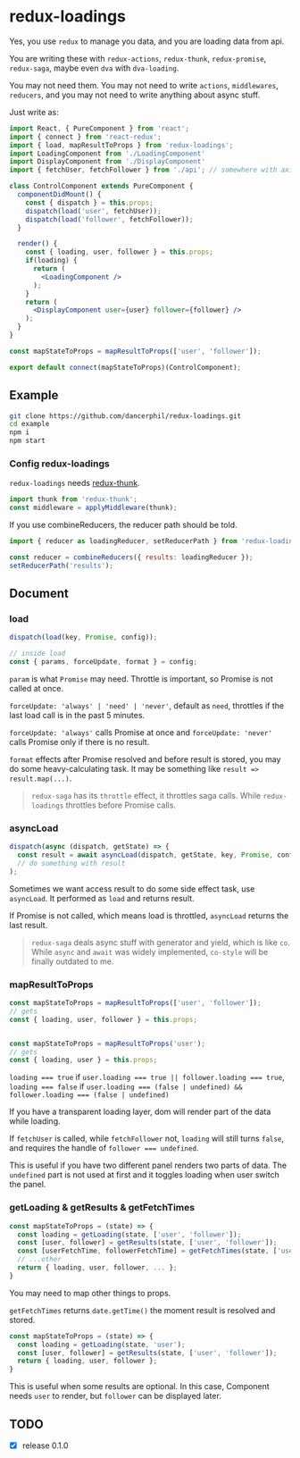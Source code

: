 # redux-loadings

Yes, you use `redux` to manage you data, and you are loading data from api.

You are writing these with `redux-actions`, `redux-thunk`, `redux-promise`, `redux-saga`, maybe even `dva` with `dva-loading`.

You may not need them. You may not need to write `actions`, `middlewares`, `reducers`, and you may not need to write anything about async stuff.
 
Just write as:

```jsx harmony
import React, { PureComponent } from 'react';
import { connect } from 'react-redux';
import { load, mapResultToProps } from 'redux-loadings';
import LoadingComponent from './LoadingComponent'
import DisplayComponent from './DisplayComponent'
import { fetchUser, fetchFollower } from './api'; // somewhere with axios

class ControlComponent extends PureComponent {
  componentDidMount() {
    const { dispatch } = this.props;
    dispatch(load('user', fetchUser));
    dispatch(load('follower', fetchFollower));
  }

  render() {
    const { loading, user, follower } = this.props;
    if(loading) {
      return (
        <LoadingComponent />
      );
    }
    return (
      <DisplayComponent user={user} follower={follower} />
    );
  }
}

const mapStateToProps = mapResultToProps(['user', 'follower']);

export default connect(mapStateToProps)(ControlComponent);
```

## Example

```bash
git clone https://github.com/dancerphil/redux-loadings.git
cd example
npm i
npm start
```

### Config redux-loadings

`redux-loadings` needs [redux-thunk](https://www.npmjs.com/package/redux-thunk).

```javascript
import thunk from 'redux-thunk';
const middleware = applyMiddleware(thunk);
```

If you use combineReducers, the reducer path should be told.

```javascript
import { reducer as loadingReducer, setReducerPath } from 'redux-loadings';

const reducer = combineReducers({ results: loadingReducer });
setReducerPath('results');
```

## Document

### load

```javascript
dispatch(load(key, Promise, config));

// inside load
const { params, forceUpdate, format } = config;
```

`param` is what `Promise` may need. Throttle is important, so Promise is not called at once.

`forceUpdate: 'always' | 'need' | 'never'`, default as `need`, throttles if the last load call is in the past 5 minutes.

`forceUpdate: 'always'` calls Promise at once and `forceUpdate: 'never'` calls Promise only if there is no result.

`format` effects after Promise resolved and before result is stored, you may do some heavy-calculating task. It may be something like `result => result.map(...)`.

> `redux-saga` has its `throttle` effect, it throttles saga calls. While `redux-loadings` throttles before Promise calls.

### asyncLoad

```javascript
dispatch(async (dispatch, getState) => {
  const result = await asyncLoad(dispatch, getState, key, Promise, config);
  // do something with result
);
```

Sometimes we want access result to do some side effect task, use `asyncLoad`. It performed as `load` and returns result.

If Promise is not called, which means load is throttled, `asyncLoad` returns the last result.

> `redux-saga` deals async stuff with generator and yield, which is like `co`.
> While `async` and `await` was widely implemented, `co-style` will be finally outdated to me.

### mapResultToProps

```javascript
const mapStateToProps = mapResultToProps(['user', 'follower']);
// gets
const { loading, user, follower } = this.props;


const mapStateToProps = mapResultToProps('user');
// gets
const { loading, user } = this.props;
```

`loading === true` if `user.loading === true || follower.loading === true`, `loading === false` if `user.loading === (false | undefined) && follower.loading === (false | undefined)`

If you have a transparent loading layer, dom will render part of the data while loading.

If `fetchUser` is called, while `fetchFollower` not, `loading` will still turns `false`, and requires the handle of `follower === undefined`.

This is useful if you have two different panel renders two parts of data. The `undefined` part is not used at first and it toggles loading when user switch the panel.

### getLoading & getResults & getFetchTimes

```javascript
const mapStateToProps = (state) => {
  const loading = getLoading(state, ['user', 'follower']);
  const [user, follower] = getResults(state, ['user', 'follower']);
  const [userFetchTime, followerFetchTime] = getFetchTimes(state, ['user', 'follower']);
  // ...other
  return { loading, user, follower, ... };
}
```

You may need to map other things to props.

`getFetchTimes` returns `date.getTime()` the moment result is resolved and stored.

```javascript
const mapStateToProps = (state) => {
  const loading = getLoading(state, 'user');
  const [user, follower] = getResults(state, ['user', 'follower']);
  return { loading, user, follower };
}
```

This is useful when some results are optional. In this case, Component needs `user` to render, but `follower` can be displayed later. 

## TODO

- [x] release 0.1.0
